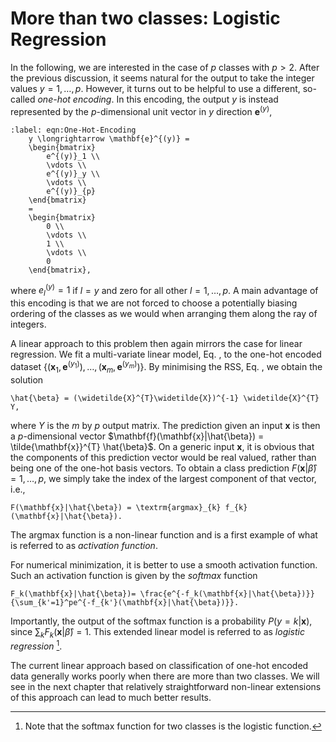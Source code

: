 
# More than two classes: Logistic Regression

In the following, we are interested in the case of $p$ classes with
$p>2$. After the previous discussion, it seems natural for the output to
take the integer values $y = 1, \dots, p$. However, it turns out to be
helpful to use a different, so-called *one-hot encoding*. In this
encoding, the output $y$ is instead represented by the $p$-dimensional
unit vector in $y$ direction $\mathbf{e}^{(y)}$,

```{math}
:label: eqn:One-Hot-Encoding
    y \longrightarrow \mathbf{e}^{(y)} =
    \begin{bmatrix}
        e^{(y)}_1 \\
        \vdots \\
        e^{(y)}_y \\
        \vdots \\
        e^{(y)}_{p}
    \end{bmatrix}
    =
    \begin{bmatrix}
        0 \\
        \vdots \\
        1 \\
        \vdots \\
        0
    \end{bmatrix},
``` 

where $e^{(y)}_l = 1$ if $l = y$ and zero for all other $l=1,\ldots, p$. A main advantage of this encoding is that we are
not forced to choose a potentially biasing ordering of the classes as we
would when arranging them along the ray of integers.

A linear approach to this problem then again mirrors the case for linear
regression. We fit a multi-variate linear model,
Eq. [](eqn:Multivariate-Linear-Model), to the one-hot encoded
dataset $\lbrace(\mathbf{x}_{1}, \mathbf{e}^{(y_1)}), \dots, (\mathbf{x}_{m}, \mathbf{e}^{(y_m)})\rbrace$.
By minimising the RSS, Eq. [](eqn:RSS), we obtain the solution

```{math}
\hat{\beta} = (\widetilde{X}^{T}\widetilde{X})^{-1} \widetilde{X}^{T} Y,
```

where $Y$ is the $m$ by $p$ output matrix. The prediction given an input
$\mathbf{x}$ is then a $p$-dimensional vector
$\mathbf{f}(\mathbf{x}|\hat{\beta}) = \tilde{\mathbf{x}}^{T} \hat{\beta}$. On a
generic input $\mathbf{x}$, it is obvious that the components of this
prediction vector would be real valued, rather than being one of the
one-hot basis vectors. To obtain a class prediction
$F(\mathbf{x}|\hat{\beta}) = 1, \dots, p$, we simply take the index of the
largest component of that vector, i.e.,

```{math}
F(\mathbf{x}|\hat{\beta}) = \textrm{argmax}_{k} f_{k}(\mathbf{x}|\hat{\beta}).
```

The $\textrm{argmax}$ function is a non-linear function and is a first
example of what is referred to as *activation function*.

For numerical minimization, it is better to use a smooth activation
function. Such an activation function is given by the *softmax* function

```{math}
F_k(\mathbf{x}|\hat{\beta})= \frac{e^{-f_k(\mathbf{x}|\hat{\beta})}}{\sum_{k'=1}^pe^{-f_{k'}(\mathbf{x}|\hat{\beta})}}.
```

Importantly, the output of the softmax function is a probability
$P(y = k|\mathbf{x})$, since $\sum_k F_k(\mathbf{x}|\hat{\beta}) = 1$. This
extended linear model is referred to as *logistic regression* [^3].

The current linear approach based on classification of one-hot encoded
data generally works poorly when there are more than two classes. We
will see in the next chapter that relatively straightforward non-linear
extensions of this approach can lead to much better results.


[^3]: Note that the softmax function for two classes is the logistic
    function.


